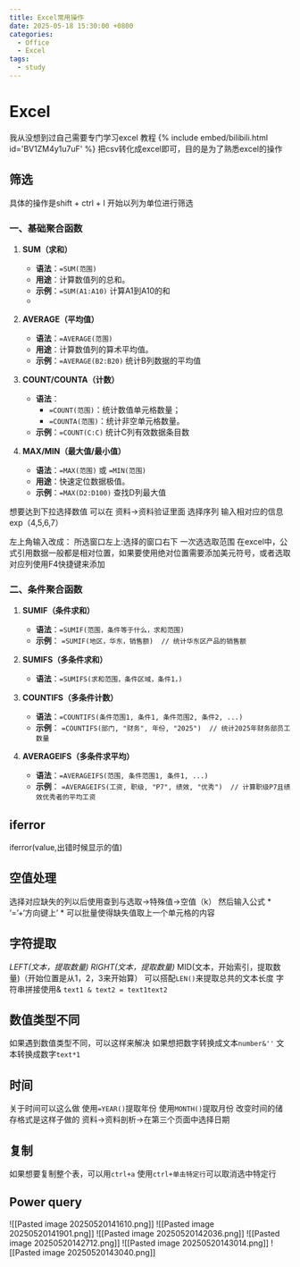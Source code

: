```yaml
---
title: Excel常用操作
date: 2025-05-18 15:30:00 +0800
categories:
  - Office
  - Excel
tags:
  - study
---
```

# Excel
我从没想到过自己需要专门学习excel
教程
{% include embed/bilibili.html id='BV1ZM4y1u7uF' %}
把csv转化成excel即可，目的是为了熟悉excel的操作
## 筛选
具体的操作是shift + ctrl + l
开始以列为单位进行筛选
### 一、​**​基础聚合函数​**​

1. ​**​SUM（求和）​**​
    
    - ​**​语法​**​：`=SUM(范围)`
    - ​**​用途​**​：计算数值列的总和。
    - ​**​示例​**​：`=SUM(A1:A10)` 计算A1到A10的和
    - 
2. ​**​AVERAGE（平均值）​**​
    
    - ​**​语法​**​：`=AVERAGE(范围)`
    - ​**​用途​**​：计算数值列的算术平均值。
    - ​**​示例​**​：`=AVERAGE(B2:B20)` 统计B列数据的平均值
        
3. ​**​COUNT/COUNTA（计数）​**​
    
    - ​**​语法​**​：
        - `=COUNT(范围)`：统计数值单元格数量；
        - `=COUNTA(范围)`：统计非空单元格数量。
    - ​**​示例​**​：`=COUNT(C:C)` 统计C列有效数据条目数
        
4. ​**​MAX/MIN（最大值/最小值）​**​
    
    - ​**​语法​**​：`=MAX(范围)` 或 `=MIN(范围)`
    - ​**​用途​**​：快速定位数据极值。
    - ​**​示例​**​：`=MAX(D2:D100)` 查找D列最大值
        

想要达到下拉选择数值
可以在
资料->资料验证里面 选择序列 输入相对应的信息 exp（4,5,6,7）

左上角输入改成： 所选窗口左上:选择的窗口右下
一次选选取范围
在excel中，公式引用数据一般都是相对位置，如果要使用绝对位置需要添加美元符号，或者选取对应列使用F4快捷键来添加

### 二、​**​条件聚合函数​**​

1. ​**​SUMIF（条件求和）​**​
    
    - ​**​语法​**​：`=SUMIF(范围，条件等于什么，求和范围)`
    - ​**​示例​**​：
        `=SUMIF(地区，华东，销售额)  // 统计华东区产品的销售额`
2. ​**​SUMIFS（多条件求和）​**​
    
    - ​**​语法​**​：`=SUMIFS(求和范围，条件区域，条件1，)`

3. ​**​COUNTIFS（多条件计数）​**​
    
    - ​**​语法​**​：`=COUNTIFS(条件范围1, 条件1, 条件范围2, 条件2, ...)`
    - ​**​示例​**​：
        `=COUNTIFS(部门, "财务", 年份, "2025")  // 统计2025年财务部员工数量`
        
4. ​**​AVERAGEIFS（多条件求平均）​**​
    
    - ​**​语法​**​：`=AVERAGEIFS(范围, 条件范围1, 条件1, ...)`
    - ​**​示例​**​：
        `=AVERAGEIFS(工资, 职级, "P7", 绩效, "优秀")  // 计算职级P7且绩效优秀者的平均工资`
## iferror
iferror(value,出错时候显示的值)

## 空值处理
选择对应缺失的列以后使用查到与选取->特殊值->空值（k）
然后输入公式 * ‘=’+‘方向键上’ *
可以批量使得缺失值取上一个单元格的内容

## 字符提取
*LEFT(文本，提取数量)*
*RIGHT(文本，提取数量)*
MID(文本，开始索引，提取数量)（开始位置是从1，2，3来开始算）
可以搭配`LEN()`来提取总共的文本长度
字符串拼接使用&
`text1 & text2 = text1text2`

## 数值类型不同
如果遇到数值类型不同，可以这样来解决
如果想把数字转换成文本`number&''`
文本转换成数字`text*1`

## 时间
关于时间可以这么做
使用`=YEAR()`提取年份
使用`MONTH()`提取月份
改变时间的储存格式是这样子做的
资料->资料剖析->在第三个页面中选择日期

## 复制
如果想要复制整个表，可以用`ctrl+a`
使用`ctrl+单击特定行`可以取消选中特定行

## Power query


![[Pasted image 20250520141610.png]]
![[Pasted image 20250520141901.png]]
![[Pasted image 20250520142036.png]]
![[Pasted image 20250520142712.png]]
![[Pasted image 20250520143014.png]]
![[Pasted image 20250520143040.png]]
